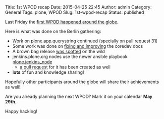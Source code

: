 Title: 1st WPOD recap
Date: 2015-04-25 22:45
Author: admin
Category: General
Tags: plone, WPOD
Slug: 1st-wpod-recap
Status: published

Last Friday the [first WPOD happened around the globe](https://plone.org/events/community/world-plone-office-day-in-berlin-and-worldwide).

Here is what was done on the Berlin gathering:

- Work on plone.app.querystring continued (specially on [pull request 31](https://github.com/plone/plone.app.querystring/pull/31))
- Some work was done on [fixing and improving](https://github.com/plone/buildout.coredev/pull/75) the coredev docs
- A brown bag release [was spotted](https://github.com/plone/plone.app.dexterity/issues/155) on the wild
- jenkins.plone.org nodes use the newer ansible playbook [plone.jenkins_node](https://github.com/plone/plone.jenkins_node/)
  - [a pull request](https://github.com/plone/jenkins.plone.org/pull/106) for it has been created as well
- **lots** of fun and knowledge sharing!

Hopefully other participants around the globe will share their achievements as well!

Are you already planning the next WPOD? Mark it on your calendar **May 29th**.

Happy hacking!
